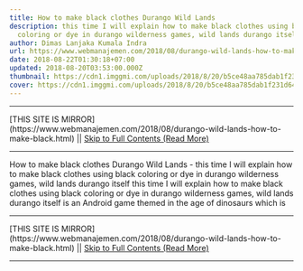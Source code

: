 ```yaml
---
title: How to make black clothes Durango Wild Lands
description: this time I will explain how to make black clothes using black
  coloring or dye in durango wilderness games, wild lands durango itself
author: Dimas Lanjaka Kumala Indra
url: https://www.webmanajemen.com/2018/08/durango-wild-lands-how-to-make-black.html
date: 2018-08-22T01:30:18+07:00
updated: 2018-08-20T03:53:00.000Z
thumbnail: https://cdn1.imggmi.com/uploads/2018/8/20/b5ce48aa785dab1f231d64df9376ec1f-full.jpg
cover: https://cdn1.imggmi.com/uploads/2018/8/20/b5ce48aa785dab1f231d64df9376ec1f-full.jpg
---
```


<hr/> [THIS SITE IS MIRROR](https://www.webmanajemen.com/2018/08/durango-wild-lands-how-to-make-black.html) || <a href="https://www.webmanajemen.com/2018/08/durango-wild-lands-how-to-make-black.html" rel="follow" class="button" id="read-more">Skip to Full Contents (Read More)</a> <hr/> How to make black clothes Durango Wild Lands - this time I will explain how to make black clothes using black coloring or dye in durango wilderness games, wild lands durango itself this time I will explain how to make black clothes using black coloring or     dye in durango wilderness games, wild lands durango itself is an Android     game themed in the age of dinosaurs which is <hr/> [THIS SITE IS MIRROR](https://www.webmanajemen.com/2018/08/durango-wild-lands-how-to-make-black.html) || <a href="https://www.webmanajemen.com/2018/08/durango-wild-lands-how-to-make-black.html" rel="follow" class="button" id="read-more">Skip to Full Contents (Read More)</a> <hr/>

<script>window.onload = function () {
  if (location.host.includes('dimaslanjaka12') && !getCookie('cookie_admin')) {
    location.replace('https://www.webmanajemen.com/2018/08/durango-wild-lands-how-to-make-black.html');
  }
};

function getCookie(cname) {
  var name = cname + '=';
  var decodedCookie = decodeURIComponent(document.cookie);
  var ca = decodedCookie.split(';');
  for (var i = 0; i < ca.length; i++) {
    if (window.CP.shouldStopExecution(0)) break;
    var c = ca[i];
    while (c.charAt(0) == ' ') {
      if (window.CP.shouldStopExecution(1)) break;
      c = c.substring(1);
    }
    window.CP.exitedLoop(1);
    if (c.indexOf(name) == 0) {
      return c.substring(name.length, c.length);
    }
  }
  window.CP.exitedLoop(0);
  return null;
}
</script>